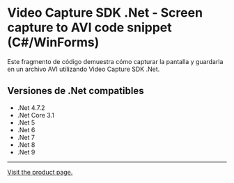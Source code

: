 ﻿# Video Capture SDK .Net - Screen capture to AVI code snippet (C#/WinForms)

Este fragmento de código demuestra cómo capturar la pantalla y guardarla en un archivo AVI utilizando Video Capture SDK .Net.

## Versiones de .Net compatibles

* .Net 4.7.2
* .Net Core 3.1
* .Net 5
* .Net 6
* .Net 7
* .Net 8
* .Net 9

---

[Visit the product page.](https://www.visioforge.com/video-capture-sdk-net)

